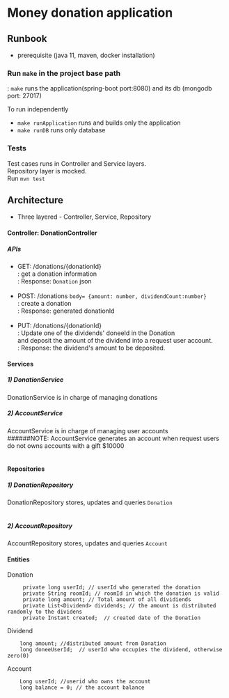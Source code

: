 # Money donation application

## Runbook
- prerequisite (java 11, maven, docker installation)

### Run `make` in the project base path
: `make` runs the application(spring-boot port:8080) and its db (mongodb port: 27017)

To run independently 
- `make runApplication` runs and builds only the application
- `make runDB` runs only database


### Tests
Test cases runs in Controller and Service layers. <br/>
Repository layer is mocked. <br/>
Run `mvn test`

## Architecture
- Three layered - Controller, Service, Repository

#### Controller: DonationController
##### APIs
- GET: /donations/{donationId} <br/>
: get a donation information <br/>
: Response: `Donation` json
<br/><br/>
- POST: /donations   `body= {amount: number, dividendCount:number}` <br/>
: create a donation <br/>
: Response: generated donationId
<br/><br/>
- PUT: /donations/{donationId} <br/>
: Update one of the dividends' doneeId in the Donation <br/>
and deposit the amount of the dividend into a request user account. <br/>
: Response: the dividend's amount to be deposited.


#### Services
##### 1) DonationService
DonationService is in charge of managing donations
<br/>
##### 2) AccountService
AccountService is in charge of managing user accounts <br/>
######NOTE: AccountService generates an account when request users do not owns accounts with a gift $10000
<br/>
<br/>

#### Repositories
##### 1) DonationRepository
DonationRepository stores, updates and queries `Donation`
<br/>
<br/>
##### 2) AccountRepository
AccountRepository stores, updates and queries `Account`


#### Entities
Donation
```  private String id;  // donationId or token
     private long userId; // userId who generated the donation
     private String roomId; // roomId in which the donation is valid
     private long amount; // Total amount of all dividiends
     private List<Dividend> dividends; // the amount is distributed randomly to the dividens
     private Instant created;  // created date of the Donation
```

Dividend
```
    long amount; //distributed amount from Donation
    long doneeUserId;  // userId who occupies the dividend, otherwise zero(0)
```

Account
```
    Long userId; //userid who owns the account
    long balance = 0; // the account balance
```
